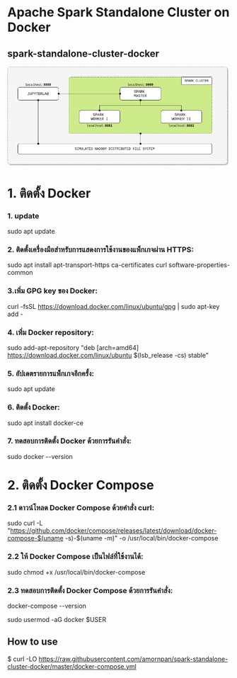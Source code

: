 # Apache Spark Standalone Cluster on Docker
## spark-standalone-cluster-docker

<p align="center"><img src="doc/image/cluster-architecture.png"></p>


# 1. ติดตั้ง Docker
### 1. update
sudo apt update

### 2. ติดตั้งเครื่องมือสำหรับการแสดงการใช้งานของแพ็กเกจผ่าน HTTPS:
sudo apt install apt-transport-https ca-certificates curl software-properties-common

### 3.เพิ่ม GPG key ของ Docker:
curl -fsSL https://download.docker.com/linux/ubuntu/gpg | sudo apt-key add -

### 4. เพิ่ม Docker repository:
sudo add-apt-repository "deb [arch=amd64] https://download.docker.com/linux/ubuntu $(lsb_release -cs) stable"

### 5. อัปเดตรายการแพ็กเกจอีกครั้ง:
sudo apt update

### 6. ติดตั้ง Docker:
sudo apt install docker-ce

### 7. ทดสอบการติดตั้ง Docker ด้วยการรันคำสั่ง:
sudo docker --version

# 2. ติดตั้ง Docker Compose
### 2.1 ดาวน์โหลด Docker Compose ด้วยคำสั่ง curl:
sudo curl -L "https://github.com/docker/compose/releases/latest/download/docker-compose-$(uname -s)-$(uname -m)" -o /usr/local/bin/docker-compose

### 2.2 ให้ Docker Compose เป็นไฟล์ที่ใช้งานได้:
sudo chmod +x /usr/local/bin/docker-compose

### 2.3 ทดสอบการติดตั้ง Docker Compose ด้วยการรันคำสั่ง:
docker-compose --version

sudo usermod -aG docker $USER


## How to use
$ curl -LO https://raw.githubusercontent.com/amornpan/spark-standalone-cluster-docker/master/docker-compose.yml


